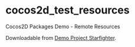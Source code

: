 # cocos2d_test_resources
Cocos2D Packages Demo - Remote Resources

Downloadable from [Demo Project Starfighter](https://github.com/NickyWeber/Cocos2d-Packages-Demo-Starfighter).
